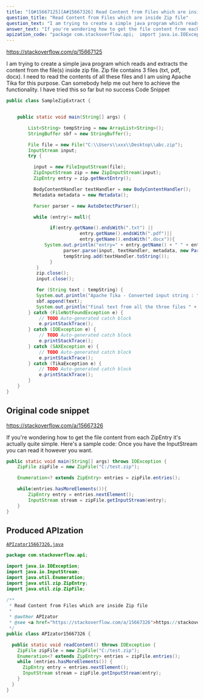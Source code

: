 ```yaml
---
title: "[Q#15667125][A#15667326] Read Content from Files which are inside Zip file"
question_title: "Read Content from Files which are inside Zip file"
question_text: "I am trying to create a simple java program which reads and extracts the content from the file(s) inside zip file. Zip file contains 3 files (txt, pdf, docx). I need to read the contents of all these files and I am using Apache Tika for this purpose. Can somebody help me out here to achieve the functionality.  I have tried this so far but no success Code Snippet"
answer_text: "If you're wondering how to get the file content from each ZipEntry it's actually quite simple. Here's a sample code: Once you have the InputStream you can read it however you want."
apization_code: "package com.stackoverflow.api;  import java.io.IOException; import java.io.InputStream; import java.util.Enumeration; import java.util.zip.ZipEntry; import java.util.zip.ZipFile;  /**  * Read Content from Files which are inside Zip file  *  * @author APIzator  * @see <a href=\"https://stackoverflow.com/a/15667326\">https://stackoverflow.com/a/15667326</a>  */ public class APIzator15667326 {    public static void readContent() throws IOException {     ZipFile zipFile = new ZipFile(\"C:/test.zip\");     Enumeration<? extends ZipEntry> entries = zipFile.entries();     while (entries.hasMoreElements()) {       ZipEntry entry = entries.nextElement();       InputStream stream = zipFile.getInputStream(entry);     }   } }"
---
```


https://stackoverflow.com/q/15667125

I am trying to create a simple java program which reads and extracts the content from the file(s) inside zip file. Zip file contains 3 files (txt, pdf, docx). I need to read the contents of all these files and I am using Apache Tika for this purpose.
Can somebody help me out here to achieve the functionality.  I have tried this so far but no success
Code Snippet


```java
public class SampleZipExtract {


    public static void main(String[] args) {

        List<String> tempString = new ArrayList<String>();
        StringBuffer sbf = new StringBuffer();

        File file = new File("C:\\Users\\xxx\\Desktop\\abc.zip");
        InputStream input;
        try {

          input = new FileInputStream(file);
          ZipInputStream zip = new ZipInputStream(input);
          ZipEntry entry = zip.getNextEntry();

          BodyContentHandler textHandler = new BodyContentHandler();
          Metadata metadata = new Metadata();

          Parser parser = new AutoDetectParser();

          while (entry!= null){

                if(entry.getName().endsWith(".txt") || 
                           entry.getName().endsWith(".pdf")||
                           entry.getName().endsWith(".docx")){
              System.out.println("entry=" + entry.getName() + " " + entry.getSize());
                     parser.parse(input, textHandler, metadata, new ParseContext());
                     tempString.add(textHandler.toString());
                }
           }
           zip.close();
           input.close();

           for (String text : tempString) {
           System.out.println("Apache Tika - Converted input string : " + text);
           sbf.append(text);
           System.out.println("Final text from all the three files " + sbf.toString());
        } catch (FileNotFoundException e) {
            // TODO Auto-generated catch block
            e.printStackTrace();
        } catch (IOException e) {
            // TODO Auto-generated catch block
            e.printStackTrace();
        } catch (SAXException e) {
            // TODO Auto-generated catch block
            e.printStackTrace();
        } catch (TikaException e) {
            // TODO Auto-generated catch block
            e.printStackTrace();
        }
    }
}
```


## Original code snippet

https://stackoverflow.com/a/15667326

If you&#x27;re wondering how to get the file content from each ZipEntry it&#x27;s actually quite simple. Here&#x27;s a sample code:
Once you have the InputStream you can read it however you want.

```java
public static void main(String[] args) throws IOException {
    ZipFile zipFile = new ZipFile("C:/test.zip");

    Enumeration<? extends ZipEntry> entries = zipFile.entries();

    while(entries.hasMoreElements()){
        ZipEntry entry = entries.nextElement();
        InputStream stream = zipFile.getInputStream(entry);
    }
}
```

## Produced APIzation

[`APIzator15667326.java`](https://github.com/pasqualesalza/apization-temp-data/raw/master/apizations/java/APIzator15667326.java)

```java
package com.stackoverflow.api;

import java.io.IOException;
import java.io.InputStream;
import java.util.Enumeration;
import java.util.zip.ZipEntry;
import java.util.zip.ZipFile;

/**
 * Read Content from Files which are inside Zip file
 *
 * @author APIzator
 * @see <a href="https://stackoverflow.com/a/15667326">https://stackoverflow.com/a/15667326</a>
 */
public class APIzator15667326 {

  public static void readContent() throws IOException {
    ZipFile zipFile = new ZipFile("C:/test.zip");
    Enumeration<? extends ZipEntry> entries = zipFile.entries();
    while (entries.hasMoreElements()) {
      ZipEntry entry = entries.nextElement();
      InputStream stream = zipFile.getInputStream(entry);
    }
  }
}

```